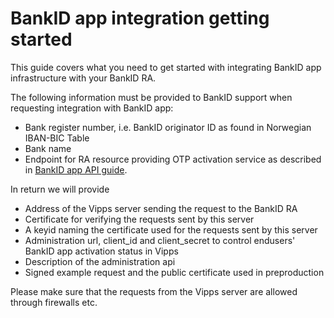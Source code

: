 # BankID app integration getting started
This guide covers what you need to get started with integrating BankID app infrastructure with your BankID RA.

The following information must be provided to BankID support when requesting integration with BankID app:
* Bank register number, i.e. BankID originator ID as found in Norwegian IBAN-BIC Table
* Bank name
* Endpoint for RA resource providing OTP activation service as described in [BankID app API guide](../master/bankid-app-api.md).

In return we will provide 
* Address of the Vipps server sending the request to the BankID RA 
* Certificate for verifying the requests sent by this server
* A keyid naming the certificate used for the requests sent by this server
* Administration url, client_id and client_secret to control endusers' BankID app activation status in Vipps 
* Description of the administration api
* Signed example request and the public certificate used in preproduction  

Please make sure that the requests from the Vipps server are allowed through firewalls etc. 


